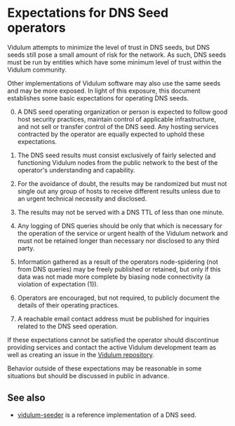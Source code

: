 
Expectations for DNS Seed operators
====================================

Vidulum attempts to minimize the level of trust in DNS seeds,
but DNS seeds still pose a small amount of risk for the network.
As such, DNS seeds must be run by entities which have some minimum
level of trust within the Vidulum community.

Other implementations of Vidulum software may also use the same
seeds and may be more exposed. In light of this exposure, this
document establishes some basic expectations for operating DNS seeds.

0. A DNS seed operating organization or person is expected to follow good
host security practices, maintain control of applicable infrastructure,
and not sell or transfer control of the DNS seed. Any hosting services
contracted by the operator are equally expected to uphold these expectations.

1. The DNS seed results must consist exclusively of fairly selected and
functioning Vidulum nodes from the public network to the best of the
operator's understanding and capability.

2. For the avoidance of doubt, the results may be randomized but must not
single out any group of hosts to receive different results unless due to an
urgent technical necessity and disclosed.

3. The results may not be served with a DNS TTL of less than one minute.

4. Any logging of DNS queries should be only that which is necessary
for the operation of the service or urgent health of the Vidulum
network and must not be retained longer than necessary nor disclosed
to any third party.

5. Information gathered as a result of the operators node-spidering
(not from DNS queries) may be freely published or retained, but only
if this data was not made more complete by biasing node connectivity
(a violation of expectation (1)).

6. Operators are encouraged, but not required, to publicly document the
details of their operating practices.

7. A reachable email contact address must be published for inquiries
related to the DNS seed operation.

If these expectations cannot be satisfied the operator should discontinue
providing services and contact the active Vidulum development team as well as
creating an issue in the [Vidulum repository](https://github.com/vidulum/vidulum).

Behavior outside of these expectations may be reasonable in some
situations but should be discussed in public in advance.

See also
----------
- [vidulum-seeder](https://github.com/vidulum/vidulum-seeder) is a reference
  implementation of a DNS seed.